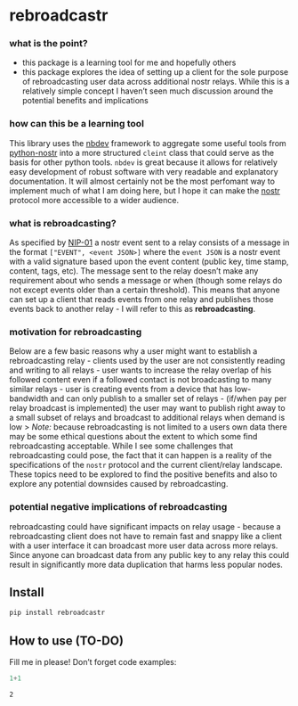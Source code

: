 rebroadcastr
================

<!-- WARNING: THIS FILE WAS AUTOGENERATED! DO NOT EDIT! -->

### what is the point?

- this package is a learning tool for me and hopefully others
- this package explores the idea of setting up a client for the sole
  purpose of rebroadcasting user data across additional nostr relays.
  While this is a relatively simple concept I haven’t seen much
  discussion around the potential benefits and implications

### how can this be a learning tool

This library uses the [nbdev](https://nbdev.fast.ai/) framework to
aggregate some useful tools from
[python-nostr](https://github.com/jeffthibault/python-nostr) into a more
structured `cleint` class that could serve as the basis for other python
tools. `nbdev` is great because it allows for relatively easy
development of robust software with very readable and explanatory
documentation. It will almost certainly not be the most perfomant way to
implement much of what I am doing here, but I hope it can make the
[nostr](https://github.com/nostr-protocol/nostr) protocol more
accessible to a wider audience.

### what is rebroadcasting?

As specified by
[NIP-01](https://github.com/nostr-protocol/nips/blob/master/01.md) a
nostr event sent to a relay consists of a message in the format
`["EVENT", <event JSON>]` where the `event JSON` is a nostr event with a
valid signature based upon the event content (public key, time stamp,
content, tags, etc). The message sent to the relay doesn’t make any
requirement about who sends a message or when (though some relays do not
except events older than a certain threshold). This means that anyone
can set up a client that reads events from one relay and publishes those
events back to another relay - I will refer to this as
**rebroadcasting**.

### motivation for rebroadcasting

Below are a few basic reasons why a user might want to establish a
rebroadcasting relay - clients used by the user are not consistently
reading and writing to all relays - user wants to increase the relay
overlap of his followed content even if a followed contact is not
broadcasting to many similar relays - user is creating events from a
device that has low-bandwidth and can only publish to a smaller set of
relays - (if/when pay per relay broadcast is implemented) the user may
want to publish right away to a small subset of relays and broadcast to
additional relays when demand is low \> *Note:* because rebroadcasting
is not limited to a users own data there may be some ethical questions
about the extent to which some find rebroadcasting acceptable. While I
see some challenges that rebroadcasting could pose, the fact that it can
happen is a reality of the specifications of the `nostr` protocol and
the current client/relay landscape. These topics need to be explored to
find the positive benefits and also to explore any potential downsides
caused by rebroadcasting.

### potential negative implications of rebroadcasting

rebroadcasting could have significant impacts on relay usage - because a
rebroadcasting client does not have to remain fast and snappy like a
client with a user interface it can broadcast more user data across more
relays. Since anyone can broadcast data from any public key to any relay
this could result in significantly more data duplication that harms less
popular nodes.

## Install

``` sh
pip install rebroadcastr
```

## How to use (TO-DO)

Fill me in please! Don’t forget code examples:

``` python
1+1
```

    2
